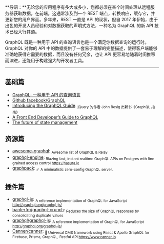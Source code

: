 **导语：**无论您的应用程序有多大或多小，您都必须在某个时间处理从远程服务器获取数据。在前端，这通常涉及到一个 REST 端点，转换响应，缓存它，并更新您的用户界面。多年来，REST 一直是 API 的现状，但自 2017 年伊始，由于出色的开发人员经验和对数据获取的声明式方法，一种名为 GraphQL 的新 API 技术已经大行其道。

GraphQL 既是一种用于 API 的查询语言也是一个满足你数据查询的运行时。 GraphQL 对你的 API 中的数据提供了一套易于理解的完整描述，使得客户端能够准确地获得它需要的数据，而且没有任何冗余，也让 API 更容易地随着时间推移而演进，还能用于构建强大的开发者工具。

---

## 基础篇

* [GraphQL: 一种用于 API 的查询语言](https://graphql.cn/)
* [Github facebook/GraphQL](https://github.com/facebook/graphql)
* [Introducing the GraphQL Guide](https://blog.graphql.guide/introducing-the-graphql-guide-11a5ae48628a): <sub>jQuery 的作者 John Resig 出新书《GraphQL 指南》</sub>
* [A Front End Developer’s Guide to GraphQL](https://css-tricks.com/front-end-developers-guide-graphql/)
* [The future of state management](https://dev-blog.apollodata.com/the-future-of-state-management-dd410864cae2)

## 资源篇

* [awesome-graphql](https://github.com/chentsulin/awesome-graphql): <sub>Awesome list of GraphQL & Relay</sub>
* [graphql-engine](https://github.com/hasura/graphql-engine): <sub>Blazing fast, instant realtime GraphQL APIs on Postgres with fine grained access control https://hasura.io</sub>
* [graphpack](https://github.com/glennreyes/graphpack): <sub>☄️ A minimalistic zero-config GraphQL server. </sub>

## 插件篇

* [graphql-js](https://github.com/graphql/graphql-js): <sub>A reference implementation of GraphQL for JavaScript http://graphql.org/graphql-js/</sub>
* [banterfm/graphql-crunch](https://github.com/banterfm/graphql-crunch): <sub>Reduces the size of GraphQL responses by consolidating duplicate values</sub>
* [graphql/graphql-js](https://github.com/graphql/graphql-js): <sub>A reference implementation of GraphQL for JavaScript http://graphql.org/graphql-js/</sub>
* [Canner/canner](https://github.com/Canner/canner): <sub>📡 Universal CMS framework using React & Apollo GraphQL for Firebase, Prisma, GraphQL, Restful API https://www.canner.io</sub>
